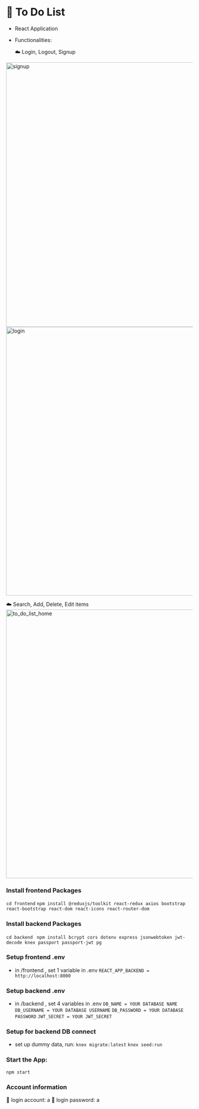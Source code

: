 # :memo: To Do List

- React Application

- Functionalities:

  :cloud: Login, Logout, Signup
 <img width="714" alt="signup" src="https://user-images.githubusercontent.com/106992258/194888031-f219aa0e-bd25-4930-8eb0-76f8147b09d5.png">
<img width="725" alt="login" src="https://user-images.githubusercontent.com/106992258/194888065-bef2301b-e226-404e-b7dc-546bbbaa5488.png">


  :cloud: Search, Add, Delete, Edit items
  <img width="725" alt="to_do_list_home" src="https://user-images.githubusercontent.com/106992258/194887122-70d2e37f-157a-4555-b2b4-e9a7d5e30dc0.png">


### Install frontend Packages

`cd frontend`
`npm install @reduxjs/toolkit react-redux axios bootstrap react-bootstrap react-dom react-icons react-router-dom`

### Install backend Packages

`cd backend`
` npm install bcrypt cors dotenv express jsonwebtoken jwt-decode knex passport passport-jwt pg`

### Setup frontend .env

- in /frontend , set 1 variable in .env
  `REACT_APP_BACKEND = http://localhost:8000`

### Setup backend .env

- in /backend , set 4 variables in .env
  `DB_NAME = YOUR DATABASE NAME`
  `DB_USERNAME = YOUR DATABASE USERNAME`
  `DB_PASSWORD = YOUR DATABASE PASSWORD`
  `JWT_SECRET = YOUR JWT_SECRET`

### Setup for backend DB connect

- set up dummy data, run:
  `knex migrate:latest`
  `knex seed:run`

### Start the App:

`npm start`

### Account information

:bust_in_silhouette: login account: a
:key: login password: a
